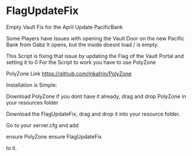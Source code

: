 # FlagUpdateFix
Empty Vault Fix for the April Update PacificBank

Some Players have Issues with opening the Vault Door on the new Pacific Bank from Gabz
It opens, but the inside doesnt load / is empty.

This Script is fixing that issue by updating the Flag of the Vault Portal and setting it to 0
For the Script to work you have to use PolyZone


PolyZone Link
https://github.com/mkafrin/PolyZone


Installation is Simple:

Download PolyZone if you dont have it already, drag and drop 
PolyZone in your resources folder

Download the FlagUpdateFix, drag and drop it into your resource folder.

Go to your server.cfg and add

ensure PolyZone
ensure FlagUpdateFix

to it. 
